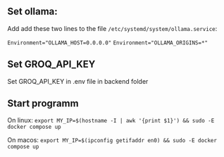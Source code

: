 ## Set ollama:

Add add these two lines to the file ```/etc/systemd/system/ollama.service```:

``` Environment="OLLAMA_HOST=0.0.0.0" ```
``` Environment="OLLAMA_ORIGINS=*" ```

## Set GROQ_API_KEY

Set GROQ_API_KEY in .env file in backend folder

## Start programm

On linux:
```export MY_IP=$(hostname -I | awk '{print $1}') && sudo -E docker compose up```

On macos:
```export MY_IP=$(ipconfig getifaddr en0) && sudo -E docker compose up```
